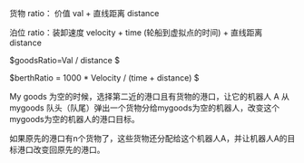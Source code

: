 货物 ratio： 价值 val + 直线距离 distance

泊位 ratio：装卸速度 velocity + time (轮船到虚拟点的时间) + 直线距离 distance



$goodsRatio=Val / distance $

$berthRatio = 1000 * Velocity / (time + distance) $



My goods 为空的时候，选择第二近的港口且有货物的港口，让它的机器人 A 从mygoods 队头（队尾）弹出一个货物分给mygoods为空的机器人，改变这个mygoods为空的机器人的港口目标。

如果原先的港口有n个货物了，这些货物还分配给这个机器人A，并让机器人A的目标港口改变回原先的港口。